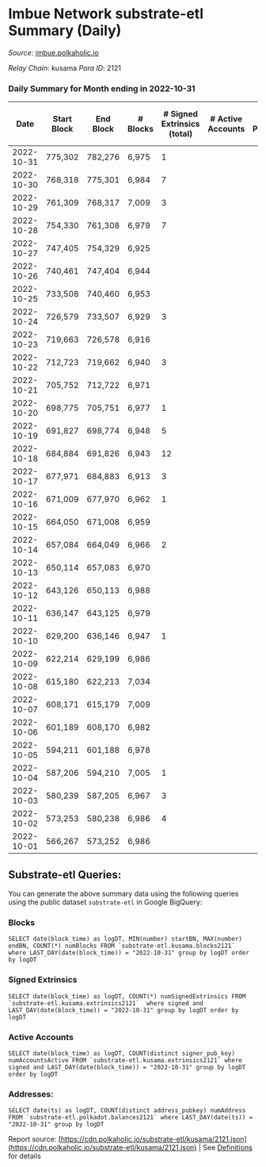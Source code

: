 # Imbue Network substrate-etl Summary (Daily)

_Source_: [imbue.polkaholic.io](https://imbue.polkaholic.io)

*Relay Chain*: kusama
*Para ID*: 2121



### Daily Summary for Month ending in 2022-10-31


| Date | Start Block | End Block | # Blocks | # Signed Extrinsics (total) | # Active Accounts | # Passive | # New | # Addresses with Balances | # Events | # Transfers | # XCM Transfers In | # XCM Transfers Out |
| ---- | ----------- | --------- | -------- | --------------------------- | ----------------- | --------- | ----- | ------------------------- | -------- | ----------- | ------------------ | ------------------- |
| 2022-10-31 | 775,302 | 782,276 | 6,975  | 1 |  |  |  |  | 13,959 |   |   |   |
| 2022-10-30 | 768,318 | 775,301 | 6,984  | 7 |  |  |  |  | 14,038 | 3  | 3  |   |
| 2022-10-29 | 761,309 | 768,317 | 7,009  | 3 |  |  |  |  | 14,048 |   | 2  |   |
| 2022-10-28 | 754,330 | 761,308 | 6,979  | 7 |  |  |  |  | 14,003 |   | 1  |   |
| 2022-10-27 | 747,405 | 754,329 | 6,925  |  |  |  |  |  | 13,854 |   |   |   |
| 2022-10-26 | 740,461 | 747,404 | 6,944  |  |  |  |  |  | 13,892 |   |   |   |
| 2022-10-25 | 733,508 | 740,460 | 6,953  |  |  |  |  |  | 13,910 |   |   |   |
| 2022-10-24 | 726,579 | 733,507 | 6,929  | 3 |  |  |  |  | 13,891 |   | 2  |   |
| 2022-10-23 | 719,663 | 726,578 | 6,916  |  |  |  |  |  | 13,836 |   |   |   |
| 2022-10-22 | 712,723 | 719,662 | 6,940  | 3 |  |  |  |  | 13,906 |   | 1  |   |
| 2022-10-21 | 705,752 | 712,722 | 6,971  |  |  |  |  |  | 13,945 |   |   |   |
| 2022-10-20 | 698,775 | 705,751 | 6,977  | 1 |  |  |  |  | 13,984 | 1  | 3  |   |
| 2022-10-19 | 691,827 | 698,774 | 6,948  | 5 |  |  |  |  | 13,935 | 1  | 1  |   |
| 2022-10-18 | 684,884 | 691,826 | 6,943  | 12 |  |  |  |  | 13,980 |   | 5  |   |
| 2022-10-17 | 677,971 | 684,883 | 6,913  | 3 |  |  |  |  | 13,865 | 1  | 2  |   |
| 2022-10-16 | 671,009 | 677,970 | 6,962  | 1 |  |  |  |  | 13,934 |   |   |   |
| 2022-10-15 | 664,050 | 671,008 | 6,959  |  |  |  |  |  | 13,922 |   |   |   |
| 2022-10-14 | 657,084 | 664,049 | 6,966  | 2 |  |  |  |  | 13,947 |   |   |   |
| 2022-10-13 | 650,114 | 657,083 | 6,970  |  |  |  |  |  | 13,944 |   |   |   |
| 2022-10-12 | 643,126 | 650,113 | 6,988  |  |  |  |  | 308 | 13,984 |   |   |   |
| 2022-10-11 | 636,147 | 643,125 | 6,979  |  |  |  |  | 308 | 13,962 |   |   |   |
| 2022-10-10 | 629,200 | 636,146 | 6,947  | 1 |  |  |  | 308 | 13,906 | 1  |   |   |
| 2022-10-09 | 622,214 | 629,199 | 6,986  |  |  |  |  | 307 | 13,976 |   |   |   |
| 2022-10-08 | 615,180 | 622,213 | 7,034  |  |  |  |  | 307 | 14,072 |   |   |   |
| 2022-10-07 | 608,171 | 615,179 | 7,009  |  |  |  |  | 307 | 14,022 |   |   |   |
| 2022-10-06 | 601,189 | 608,170 | 6,982  |  |  |  |  | 307 | 13,968 |   |   |   |
| 2022-10-05 | 594,211 | 601,188 | 6,978  |  |  |  |  | 307 | 13,959 |   |   |   |
| 2022-10-04 | 587,206 | 594,210 | 7,005  | 1 |  |  |  | 307 | 14,022 | 1  |   |   |
| 2022-10-03 | 580,239 | 587,205 | 6,967  | 3 |  |  |  |  | 13,963 | 3  |   |   |
| 2022-10-02 | 573,253 | 580,238 | 6,986  | 4 |  |  |  |  | 14,008 | 4  |   |   |
| 2022-10-01 | 566,267 | 573,252 | 6,986  |  |  |  |  |  | 13,976 |   |   |   |

## Substrate-etl Queries:
You can generate the above summary data using the following queries using the public dataset `substrate-etl` in Google BigQuery:


### Blocks
```
SELECT date(block_time) as logDT, MIN(number) startBN, MAX(number) endBN, COUNT(*) numBlocks FROM `substrate-etl.kusama.blocks2121`  where LAST_DAY(date(block_time)) = "2022-10-31" group by logDT order by logDT
```


### Signed Extrinsics
```
SELECT date(block_time) as logDT, COUNT(*) numSignedExtrinsics FROM `substrate-etl.kusama.extrinsics2121`  where signed and LAST_DAY(date(block_time)) = "2022-10-31" group by logDT order by logDT
```


### Active Accounts
```
SELECT date(block_time) as logDT, COUNT(distinct signer_pub_key) numAccountsActive FROM `substrate-etl.kusama.extrinsics2121` where signed and LAST_DAY(date(block_time)) = "2022-10-31" group by logDT order by logDT
```


### Addresses:
```
SELECT date(ts) as logDT, COUNT(distinct address_pubkey) numAddress FROM `substrate-etl.polkadot.balances2121` where LAST_DAY(date(ts)) = "2022-10-31" group by logDT
```



Report source: [https://cdn.polkaholic.io/substrate-etl/kusama/2121.json](https://cdn.polkaholic.io/substrate-etl/kusama/2121.json) | See [Definitions](/DEFINITIONS.md) for details
